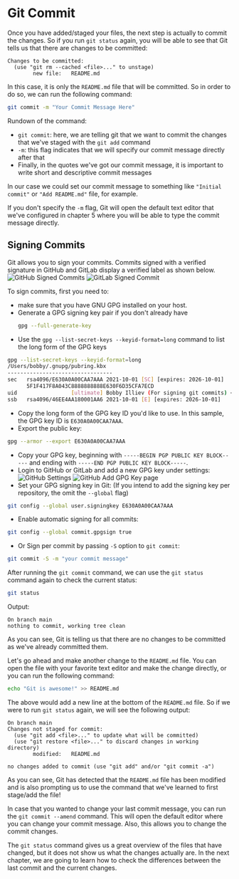 # Git Commit

Once you have added/staged your files, the next step is actually to commit the changes. So if you run `git status` again, you will be able to see that Git tells us that there are changes to be committed:

```
Changes to be committed:
  (use "git rm --cached <file>..." to unstage)
        new file:   README.md
```

In this case, it is only the `README.md` file that will be committed. So in order to do so, we can run the following command:

```bash
git commit -m "Your Commit Message Here"
```

Rundown of the command:

* `git commit`: here, we are telling git that we want to commit the changes that we've staged with the `git add` command
* `-m`: this flag indicates that we will specify our commit message directly after that
* Finally, in the quotes we've got our commit message, it is important to write short and descriptive commit messages

In our case we could set our commit message to something like `"Initial commit"` or `"Add README.md"` file, for example.

If you don't specify the `-m` flag, Git will open the default text editor that we've configured in chapter 5 where you will be able to type the commit message directly.

## Signing Commits
Git allows you to sign your commits. Commits signed with a verified signature in GitHub and GitLab display a verified label as shown below.
![GitHub Signed Commits](https://imgur.com/OvY20rM.png)
![GitLab Signed Commit](https://i.imgur.com/u5Oait2.png)

To sign commits, first you need to:
* make sure that you have GNU GPG installed on your host.
* Generate a GPG signing key pair if you don't already have
  ```bash 
  gpg --full-generate-key
  ```
* Use the `gpg --list-secret-keys --keyid-format=long` command to list the long form of the GPG keys
```bash
gpg --list-secret-keys --keyid-format=long
/Users/bobby/.gnupg/pubring.kbx
---------------------------------
sec   rsa4096/E630A0A00CAA7AAA 2021-10-01 [SC] [expires: 2026-10-01]
      5F1F417F8A043C8888888888E630F6D35CFA7ECD
uid                 [ultimate] Bobby Illiev (For signing git commits) <bobby@bobbyiliev.com>
ssb   rsa4096/46EE4AA180001AA6 2021-10-01 [E] [expires: 2026-10-01]
```
* Copy the long form of the GPG key ID you'd like to use. In this sample, the GPG key ID is `E630A0A00CAA7AAA`.
* Export the public key:
```bash
gpg --armor --export E630A0A00CAA7AAA
```
* Copy your GPG key, beginning with `-----BEGIN PGP PUBLIC KEY BLOCK-----` and ending with `-----END PGP PUBLIC KEY BLOCK-----`.
* Login to GitHub or GitLab and add a new GPG key under settings:
![GitHub Settings](https://i.imgur.com/k64wxvW.png)
![GitHub Add GPG Key page](https://i.imgur.com/sMeVvUN.png)
* Set your GPG signing key in Git: (If you intend to add the signing key per repository, the omit the `--global` flag)
```bash
git config --global user.signingkey E630A0A00CAA7AAA
```
* Enable automatic signing for all commits:
```bash
git config --global commit.gpgsign true
```
* Or Sign per commit by passing `-S` option to `git commit`:
```bash
git commit -S -m "your commit message"
```

After running the `git commit` command, we can use the `git status` command again to check the current status:

```bash
git status
```

Output:

```
On branch main
nothing to commit, working tree clean
```

As you can see, Git is telling us that there are no changes to be committed as we've already committed them.

Let's go ahead and make another change to the `README.md` file. You can open the file with your favorite text editor and make the change directly, or you can run the following command:

```bash
echo "Git is awesome!" >> README.md
```

The above would add a new line at the bottom of the `README.md` file. So if we were to run `git status` again, we will see the following output:

```
On branch main
Changes not staged for commit:
  (use "git add <file>..." to update what will be committed)
  (use "git restore <file>..." to discard changes in working directory)
        modified:   README.md

no changes added to commit (use "git add" and/or "git commit -a")
```

As you can see, Git has detected that the `README.md` file has been modified and is also prompting us to use the command that we've learned to first stage/add the file!

In case that you wanted to change your last commit message, you can run the `git commit --amend` command. This will open the default editor where you can change your commit message. Also, this allows you to change the commit changes.

The `git status` command gives us a great overview of the files that have changed, but it does not show us what the changes actually are. In the next chapter, we are going to learn how to check the differences between the last commit and the current changes.